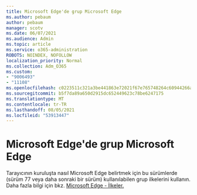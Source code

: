 ```yaml
---
title: Microsoft Edge'de grup Microsoft Edge
ms.author: pebaum
author: pebaum
manager: scotv
ms.date: 06/07/2021
ms.audience: Admin
ms.topic: article
ms.service: o365-administration
ROBOTS: NOINDEX, NOFOLLOW
localization_priority: Normal
ms.collection: Adm_O365
ms.custom:
- "9006493"
- "11108"
ms.openlocfilehash: c0223511c321a3be441863e72021f67e765748264c60944266ac1bdccdc78896
ms.sourcegitcommit: b5f7da89a650d2915dc652449623c78be6247175
ms.translationtype: MT
ms.contentlocale: tr-TR
ms.lasthandoff: 08/05/2021
ms.locfileid: "53913447"
---
```

# <a name="group-policies-in-microsoft-edge"></a>Microsoft Edge'de grup Microsoft Edge

Tarayıcının kuruluşta nasıl Microsoft Edge belirtmek için bu sürümlerde (sürüm 77 veya daha sonraki bir sürüm) kullanılabilen grup ilkelerini kullanın. Daha fazla bilgi için bkz. [Microsoft Edge - İlkeler.](/deployedge/microsoft-edge-policies#available-policies)